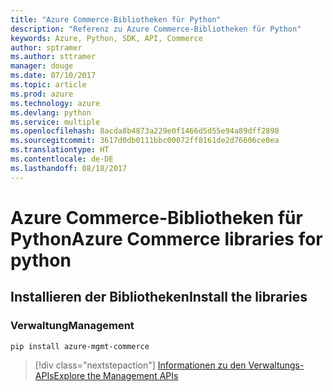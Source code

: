 ```yaml
---
title: "Azure Commerce-Bibliotheken für Python"
description: "Referenz zu Azure Commerce-Bibliotheken für Python"
keywords: Azure, Python, SDK, API, Commerce
author: sptramer
ms.author: sttramer
manager: douge
ms.date: 07/10/2017
ms.topic: article
ms.prod: azure
ms.technology: azure
ms.devlang: python
ms.service: multiple
ms.openlocfilehash: 8acda8b4873a229e0f1466d5d55e94a89dff2898
ms.sourcegitcommit: 3617d0db0111bbc00072ff8161de2d76606ce0ea
ms.translationtype: HT
ms.contentlocale: de-DE
ms.lasthandoff: 08/18/2017
---
```

# <a name="azure-commerce-libraries-for-python"></a><span data-ttu-id="04d00-104">Azure Commerce-Bibliotheken für Python</span><span class="sxs-lookup"><span data-stu-id="04d00-104">Azure Commerce libraries for python</span></span>

## <a name="install-the-libraries"></a><span data-ttu-id="04d00-105">Installieren der Bibliotheken</span><span class="sxs-lookup"><span data-stu-id="04d00-105">Install the libraries</span></span>


### <a name="management"></a><span data-ttu-id="04d00-106">Verwaltung</span><span class="sxs-lookup"><span data-stu-id="04d00-106">Management</span></span>

```bash
pip install azure-mgmt-commerce
```
> [!div class="nextstepaction"]
> [<span data-ttu-id="04d00-107">Informationen zu den Verwaltungs-APIs</span><span class="sxs-lookup"><span data-stu-id="04d00-107">Explore the Management APIs</span></span>](/python/api/overview/azure/commerce/managementlibrary)